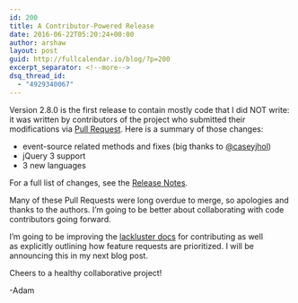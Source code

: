 ```yaml
---
id: 200
title: A Contributor-Powered Release
date: 2016-06-22T05:20:24+00:00
author: arshaw
layout: post
guid: http://fullcalendar.io/blog/?p=200
excerpt_separator: <!--more-->
dsq_thread_id:
  - "4929340067"
---
```

Version 2.8.0 is the first release to contain mostly code that I did NOT write: it was written by contributors of the project who submitted their modifications via [Pull Request](https://help.github.com/articles/using-pull-requests/). Here is a summary of those changes:<!--more-->

  * event-source related methods and fixes (big thanks to [@caseyjhol](https://github.com/caseyjhol))
  * jQuery 3 support
  * 3 new languages

For a full list of changes, see the [Release Notes](https://github.com/fullcalendar/fullcalendar/releases/tag/v2.8.0).

Many of these Pull Requests were long overdue to merge, so apologies and thanks to the authors. I&#8217;m going to be better about collaborating with code contributors going forward.

I&#8217;m going to be improving the [lackluster docs](https://github.com/fullcalendar/fullcalendar/blob/master/CONTRIBUTING.md#contributing-features) for contributing as well as explicitly outlining how feature requests are prioritized. I will be announcing this in my next blog post.

Cheers to a healthy collaborative project!

-Adam
